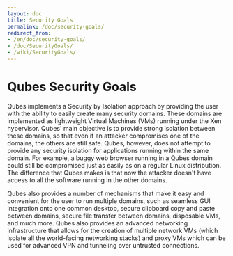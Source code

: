 ```yaml
---
layout: doc
title: Security Goals
permalink: /doc/security-goals/
redirect_from:
- /en/doc/security-goals/
- /doc/SecurityGoals/
- /wiki/SecurityGoals/
---
```


Qubes Security Goals
====================

Qubes implements a Security by Isolation approach by providing the user with the ability to easily create many security domains. These domains are implemented as lightweight Virtual Machines (VMs) running under the Xen hypervisor. Qubes' main objective is to provide strong isolation between these domains, so that even if an attacker compromises one of the domains, the others are still safe. Qubes, however, does not attempt to provide any security isolation for applications running within the same domain. For example, a buggy web browser running in a Qubes domain could still be compromised just as easily as on a regular Linux distribution. The difference that Qubes makes is that now the attacker doesn't have access to all the software running in the other domains.

Qubes also provides a number of mechanisms that make it easy and convenient for the user to run multiple domains, such as seamless GUI integration onto one common desktop, secure clipboard copy and paste between domains, secure file transfer between domains, disposable VMs, and much more. Qubes also provides an advanced networking infrastructure that allows for the creation of multiple network VMs (which isolate all the world-facing networking stacks) and proxy VMs which can be used for advanced VPN and tunneling over untrusted connections.
